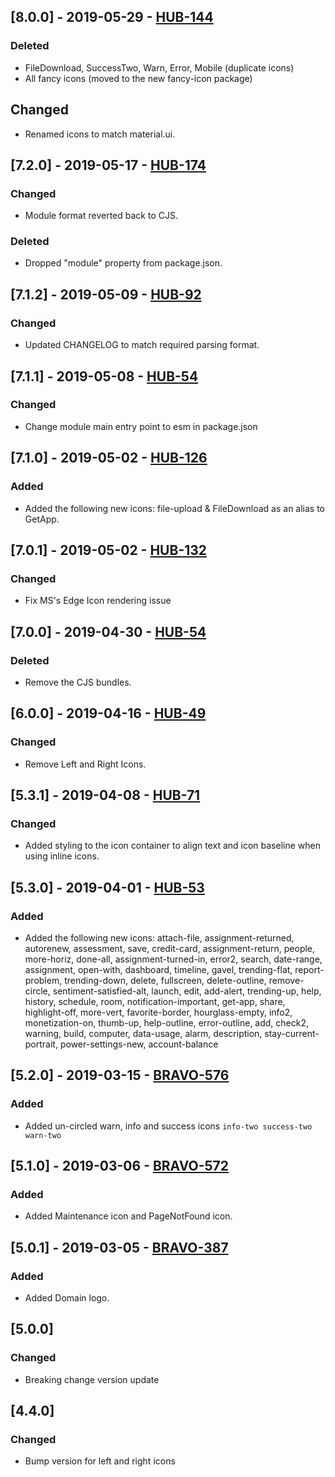 ## [8.0.0] - 2019-05-29 - [HUB-144](https://creditandfinance.atlassian.net/browse/HUB-144)
### Deleted
- FileDownload, SuccessTwo, Warn, Error, Mobile (duplicate icons)
- All fancy icons (moved to the new fancy-icon package)
## Changed
- Renamed icons to match material.ui.

## [7.2.0] - 2019-05-17 - [HUB-174](https://creditandfinance.atlassian.net/browse/HUB-174)
### Changed
- Module format reverted back to CJS.
### Deleted
- Dropped "module" property from package.json.

## [7.1.2] - 2019-05-09 - [HUB-92](https://creditandfinance.atlassian.net/browse/HUB-92)
### Changed
- Updated CHANGELOG to match required parsing format.

## [7.1.1] - 2019-05-08 - [HUB-54](https://creditandfinance.atlassian.net/browse/HUB-54)
### Changed
- Change module main entry point to esm in package.json

## [7.1.0] - 2019-05-02 - [HUB-126](https://creditandfinance.atlassian.net/browse/HUB-126)
### Added
- Added the following new icons: file-upload & FileDownload as an alias to GetApp.

## [7.0.1] - 2019-05-02 - [HUB-132](https://creditandfinance.atlassian.net/browse/HUB-132)
### Changed
- Fix MS's Edge Icon rendering issue

## [7.0.0] - 2019-04-30 - [HUB-54](https://creditandfinance.atlassian.net/browse/HUB-54)
### Deleted
- Remove the CJS bundles.

## [6.0.0] - 2019-04-16 - [HUB-49](https://creditandfinance.atlassian.net/browse/HUB-49)
### Changed
- Remove Left and Right Icons.

## [5.3.1] - 2019-04-08 - [HUB-71](https://creditandfinance.atlassian.net/browse/HUB-71)
### Changed
- Added styling to the icon container to align text and icon baseline when using inline icons.

## [5.3.0] - 2019-04-01 - [HUB-53](https://creditandfinance.atlassian.net/browse/HUB-53)
### Added
- Added the following new icons: attach-file, assignment-returned, autorenew, assessment, save, credit-card, assignment-return, people, more-horiz, done-all, assignment-turned-in, error2, search, date-range, assignment, open-with, dashboard, timeline, gavel, trending-flat, report-problem, trending-down, delete, fullscreen, delete-outline, remove-circle, sentiment-satisfied-alt, launch, edit, add-alert, trending-up, help, history, schedule, room, notification-important, get-app, share, highlight-off, more-vert, favorite-border, hourglass-empty, info2, monetization-on, thumb-up, help-outline, error-outline, add, check2, warning, build, computer, data-usage, alarm, description, stay-current-portrait, power-settings-new, account-balance

## [5.2.0] - 2019-03-15 - [BRAVO-576](https://creditandfinance.atlassian.net/browse/BRAVO-576)
### Added
- Added un-circled warn, info and success icons `info-two success-two warn-two`

## [5.1.0] - 2019-03-06 - [BRAVO-572](https://creditandfinance.atlassian.net/browse/BRAVO-572)
### Added
- Added Maintenance icon and PageNotFound icon.

## [5.0.1] - 2019-03-05 - [BRAVO-387](https://creditandfinance.atlassian.net/browse/BRAVO-387)
### Added
- Added Domain logo.

## [5.0.0]
### Changed
- Breaking change version update

## [4.4.0]
### Changed
- Bump version for left and right icons
